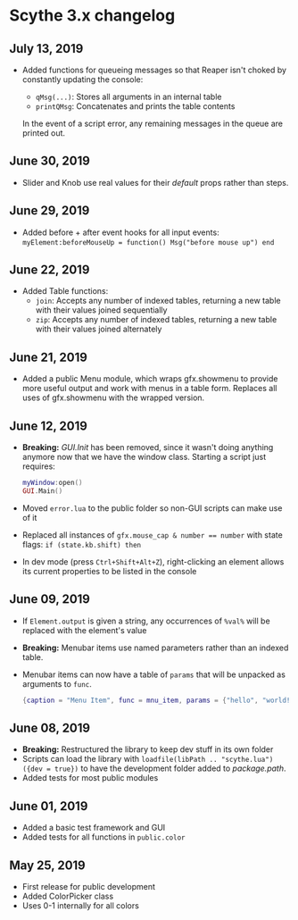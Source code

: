 # Scythe 3.x changelog

## July 13, 2019

- Added functions for queueing messages so that Reaper isn't choked by constantly updating the console:
  - `qMsg(...)`: Stores all arguments in an internal table
  - `printQMsg`: Concatenates and prints the table contents

  In the event of a script error, any remaining messages in the queue are printed out.

## June 30, 2019

- Slider and Knob use real values for their _default_ props rather than steps.

## June 29, 2019

- Added before + after event hooks for all input events:
  `myElement:beforeMouseUp = function() Msg("before mouse up") end`

## June 22, 2019

- Added Table functions:
  - `join`: Accepts any number of indexed tables, returning a new table with their values joined sequentially
  - `zip`: Accepts any number of indexed tables, returning a new table with their values joined alternately

## June 21, 2019

- Added a public Menu module, which wraps gfx.showmenu to provide more useful output and work with menus in a table form. Replaces all uses of gfx.showmenu with the wrapped version.

## June 12, 2019

- **Breaking:** _GUI.Init_ has been removed, since it wasn't doing anything anymore now that we have the window class. Starting a script just requires:

  ```lua
  myWindow:open()
  GUI.Main()
  ```

- Moved `error.lua` to the public folder so non-GUI scripts can make use of it
- Replaced all instances of `gfx.mouse_cap & number == number` with state flags: `if (state.kb.shift) then`
- In dev mode (press `Ctrl+Shift+Alt+Z`), right-clicking an element allows its current properties to be listed in the console

## June 09, 2019

- If `Element.output` is given a string, any occurrences of `%val%` will be replaced with the element's value
- **Breaking:** Menubar items use named parameters rather than an indexed table.
- Menubar items can now have a table of `params` that will be unpacked as arguments to `func`.

  ```lua
  {caption = "Menu Item", func = mnu_item, params = {"hello", "world!"}},
  ```

## June 08, 2019

- **Breaking:** Restructured the library to keep dev stuff in its own folder
- Scripts can load the library with `loadfile(libPath .. "scythe.lua")({dev = true})` to have the development folder added to _package.path_.
- Added tests for most public modules

## June 01, 2019

- Added a basic test framework and GUI
- Added tests for all functions in `public.color`

## May 25, 2019

- First release for public development
- Added ColorPicker class
- Uses 0-1 internally for all colors
